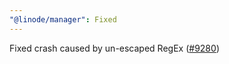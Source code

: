 ```yaml
---
"@linode/manager": Fixed
---
```


Fixed crash caused by un-escaped RegEx ([#9280](https://github.com/linode/manager/pull/9280))
